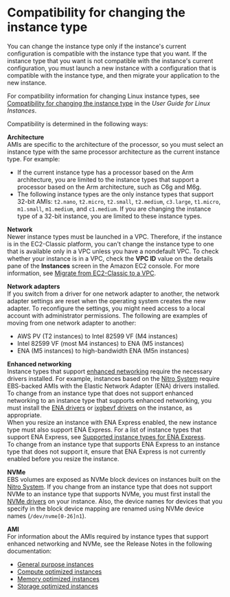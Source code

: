 # Compatibility for changing the instance type<a name="resize-limitations"></a>

You can change the instance type only if the instance's current configuration is compatible with the instance type that you want\. If the instance type that you want is not compatible with the instance's current configuration, you must launch a new instance with a configuration that is compatible with the instance type, and then migrate your application to the new instance\.

For compatibility information for changing Linux instance types, see [Compatibility for changing the instance type](https://docs.aws.amazon.com/AWSEC2/latest/UserGuide/resize-limitations.html) in the *User Guide for Linux Instances*\.

Compatibility is determined in the following ways:

**Architecture**  
AMIs are specific to the architecture of the processor, so you must select an instance type with the same processor architecture as the current instance type\. For example:  
+ If the current instance type has a processor based on the Arm architecture, you are limited to the instance types that support a processor based on the Arm architecture, such as C6g and M6g\.
+ The following instance types are the only instance types that support 32\-bit AMIs: `t2.nano`, `t2.micro`, `t2.small`, `t2.medium`, `c3.large`, `t1.micro`, `m1.small`, `m1.medium`, and `c1.medium`\. If you are changing the instance type of a 32\-bit instance, you are limited to these instance types\.

**Network**  
Newer instance types must be launched in a VPC\. Therefore, if the instance is in the EC2\-Classic platform, you can't change the instance type to one that is available only in a VPC unless you have a nondefault VPC\. To check whether your instance is in a VPC, check the **VPC ID** value on the details pane of the **Instances** screen in the Amazon EC2 console\. For more information, see [Migrate from EC2\-Classic to a VPC](vpc-migrate.md)\.

**Network adapters**  
If you switch from a driver for one network adapter to another, the network adapter settings are reset when the operating system creates the new adapter\. To reconfigure the settings, you might need access to a local account with administrator permissions\. The following are examples of moving from one network adapter to another:  
+ AWS PV \(T2 instances\) to Intel 82599 VF \(M4 instances\)
+ Intel 82599 VF \(most M4 instances\) to ENA \(M5 instances\)
+ ENA \(M5 instances\) to high\-bandwidth ENA \(M5n instances\)

**Enhanced networking**  
Instance types that support [enhanced networking](enhanced-networking.md) require the necessary drivers installed\. For example, instances based on the [Nitro System](instance-types.md#ec2-nitro-instances) require EBS\-backed AMIs with the Elastic Network Adapter \(ENA\) drivers installed\. To change from an instance type that does not support enhanced networking to an instance type that supports enhanced networking, you must install the [ENA drivers](enhanced-networking-ena.md) or [ixgbevf drivers](sriov-networking.md) on the instance, as appropriate\.  
When you resize an instance with ENA Express enabled, the new instance type must also support ENA Express\. For a list of instance types that support ENA Express, see [Supported instance types for ENA Express](ena-express.md#ena-express-supported-instance-types)\.  
To change from an instance type that supports ENA Express to an instance type that does not support it, ensure that ENA Express is not currently enabled before you resize the instance\.

**NVMe**  
EBS volumes are exposed as NVMe block devices on instances built on the [Nitro System](instance-types.md#ec2-nitro-instances)\. If you change from an instance type that does not support NVMe to an instance type that supports NVMe, you must first install the [NVMe drivers](nvme-ebs-volumes.md) on your instance\. Also, the device names for devices that you specify in the block device mapping are renamed using NVMe device names \(`/dev/nvme[0-26]n1`\)\.

**AMI**  
For information about the AMIs required by instance types that support enhanced networking and NVMe, see the Release Notes in the following documentation:  
+ [General purpose instances](general-purpose-instances.md)
+ [Compute optimized instances](compute-optimized-instances.md)
+ [Memory optimized instances](memory-optimized-instances.md)
+ [Storage optimized instances](storage-optimized-instances.md)